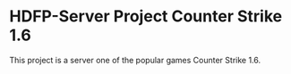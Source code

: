 # HDFP-Server Project Counter Strike 1.6
This project is a server one of the popular games Counter Strike 1.6.
